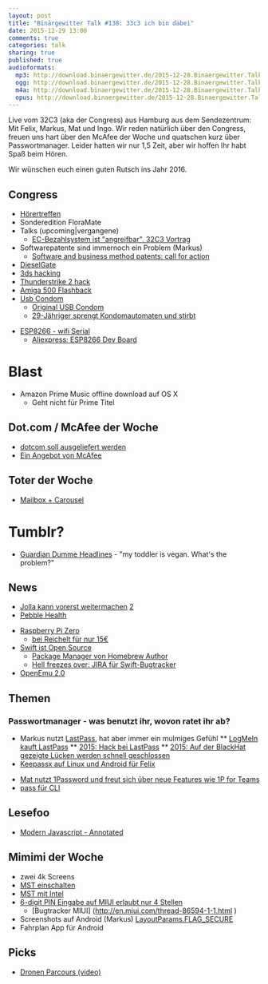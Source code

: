 ```yaml
---
layout: post
title: "Binärgewitter Talk #138: 33c3 ich bin dabei"
date: 2015-12-29 13:00
comments: true
categories: talk
sharing: true
published: true
audioformats:
  mp3: http://download.binaergewitter.de/2015-12-28.Binaergewitter.Talk.138.mp3
  ogg: http://download.binaergewitter.de/2015-12-28.Binaergewitter.Talk.138.ogg
  m4a: http://download.binaergewitter.de/2015-12-28.Binaergewitter.Talk.138.m4a
  opus: http://download.binaergewitter.de/2015-12-28.Binaergewitter.Talk.138.opus
---
```

Live vom 32C3 (aka der Congress) aus Hamburg aus dem Sendezentrum: Mit Felix, Markus, Mat und Ingo. 
Wir reden natürlich über den Congress, freuen uns hart über den McAfee der Woche und quatschen kurz über Passwortmanager. Leider hatten wir nur 1,5 Zeit, aber wir hoffen Ihr habt Spaß beim Hören.

Wir wünschen euch einen guten Rutsch ins Jahr 2016.

## Congress
- [Hörertreffen]( http://l33tname.github.io/BinaergewitterHoerertreffen/ )
- Sonderedition FloraMate
- Talks (upcoming|vergangene)
    * [EC-Bezahlsystem ist "angreifbar", 32C3 Vortrag]( http://www.zeit.de/digital/datenschutz/2015-12/electronic-cash-bezahlsystem-terminals-gehackt )
- Softwarepatente sind immernoch ein Problem (Markus)
    * [Software and business method patents: call for action]( https://events.ccc.de/congress/2015/Fahrplan/events/7283.html )
- [DieselGate](  https://media.ccc.de/v/32c3-7331-the_exhaust_emissions_scandal_dieselgate )
- [3ds hacking]( https://events.ccc.de/congress/2015/Fahrplan/events/7240.html )
- [Thunderstrike 2 hack](https://media.ccc.de/v/32c3-7236-thunderstrike_2 )
- [Amiga 500 Flashback](https://media.ccc.de/v/32c3-7468-the_ultimate_amiga_500_talk)
- [Usb Condom]( http://www.aliexpress.com/item/New-Creative-Pen-Drive-Sexy-Love-Condoms-USB-Flash-Drive-4gb-8gb-16gb-32gb-Flash-Card/32484358860.html )
  * [ Original USB Condom]( http://shop.syncstop.com/collections/buy/products/usb-condom?variant=808433739 )
  * [29-Jähriger sprengt Kondomautomaten und stirbt]( http://www.sueddeutsche.de/panorama/schoeppingen-jaehriger-stirbt-bei-sprengung-von-kondomautomat-1.2798228 )
* [ ESP8266 - wifi Serial ]( https://www.mikrocontroller.net/articles/ESP8266 )
   - [ Aliexpress: ESP8266 Dev Board]( 
http://www.aliexpress.com/item/V3-4M-bytes-32Mbits-FLASH-NodeMcu-Lua-WIFI-Networking-development-board-Based-ESP8266-with-firmware/32469449989.html )


# Blast

- Amazon Prime Music offline download auf OS X
    * Geht nicht für Prime Titel 

## Dot.com / McAfee der Woche
* [dotcom soll ausgeliefert 
werden](http://www.heise.de/newsticker/meldung/Kim-Dotcom-will-sich-bis-zur-letzten-Instanz-gegen-Auslieferung-an-die-USA-wehren-3056084.html )
* [Ein Angebot von McAfee](https://twitter.com/officialmcafee/status/679566244723331072 )

## Toter der Woche

- [Mailbox + Carousel]( https://blogs.dropbox.com/dropbox/2015/12/saying-goodbye-to-carousel-and-mailbox/ )

# Tumblr?
- [Guardian Dumme Headlines]( http://somuchguardian.tumblr.com/ ) - "my toddler is vegan. What's the problem?"

## News

* [Jolla kann vorerst weitermachen]( http://www.heise.de/newsticker/meldung/Jolla-Finanzierung-gesichert-Jolla-Tablet-kommt-vielleicht-3048387.html ) 
[2](https://blog.jolla.com/jolla-back-business/ )
* [Pebble Health](http://www.heise.de/newsticker/meldung/Smartwatch-Pebble-Time-bekommt-Aktivitaetstracker-3044743.html )
- [Raspberry Pi Zero]( https://www.raspberrypi.org/blog/raspberry-pi-zero/ )
    * [bei Reichelt für nur 15€]( https://www.reichelt.de/Einplatinen-Computer/RASP-PI-ZERO/3/index.html?ACTION=3&GROUPID=6666&ARTICLE=162609&OFFSET=16& )
- [Swift ist Open Source]( https://swift.org/ )
  * [Package Manager von Homebrew Author]( https://github.com/apple/swift-package-manager/blob/master/CODE_OWNERS.txt#L11 )
  * [Hell freezes over: JIRA für Swift-Bugtracker]( https://bugs.swift.org/secure/Dashboard.jspa )
- [OpenEmu 2.0]( http://arstechnica.com/gaming/2015/12/openemu-2-0-adds-16-new-old-consoles-to-the-stylish-os-x-emulator/ )

## Themen
### Passwortmanager - was benutzt ihr, wovon ratet ihr ab?

* Markus nutzt [LastPass](https://lastpass.com/f?17945572 ), hat aber immer ein mulmiges Gefühl
** [LogMeIn kauft LastPass](http://www.heise.de/security/meldung/LogMeIn-kauft-Passwort-Manager-LastPass-2842719.html)
** [2015: Hack bei LastPass](http://www.zeit.de/digital/datenschutz/2015-06/lastpass-passwortmanager-hack-sicherheit)
** [2015: Auf der BlackHat gezeigte Lücken werden schnell 
geschlossen](http://business.chip.de/news/Passwort-Manager-gehackt-Drei-Wege-in-den-LastPass-Safe_85575856.html)
* [Keepassx auf Linux und Android für Felix]( )
- [Mat nutzt 1Password und freut sich über neue Features wie 1P for Teams]( https://blog.agilebits.com/2015/11/03/introducing-1password-for-teams/ )
- [pass für CLI]( http://www.passwordstore.org/ )

## Lesefoo

- [Modern Javascript - Annotated]( https://twitter.com/ericdfields/status/677677470590570496/photo/1 )

## Mimimi der Woche

- zwei 4k Screens
- [MST einschalten](http://support.amd.com/en-us/kb-articles/Pages/DellMonitorSupportingDisplayPort12Multi-StreamTransport.aspx )
- [MST mit Intel]( http://www.phoronix.com/scan.php?page=news_item&px=MTcxMjI )
- [6-digit PIN Eingabe auf MIUI erlaubt nur 4 Stellen]( https://twitter.com/ranterle/status/678848645974900736 )
    * [Bugtracker MIUI] (http://en.miui.com/thread-86594-1-1.html )
- Screenshots auf Android (Markus) [LayoutParams.FLAG_SECURE]( 
http://infiniteloop.local:52512/Dash/hxvzsfpm/docs/reference/android/view/WindowManager.LayoutParams.html#FLAG_SECURE )
- Fahrplan App für Android

## Picks
- [Dronen Parcours (video)]( https://www.youtube.com/watch?v=PIXCpQPa6OA )
